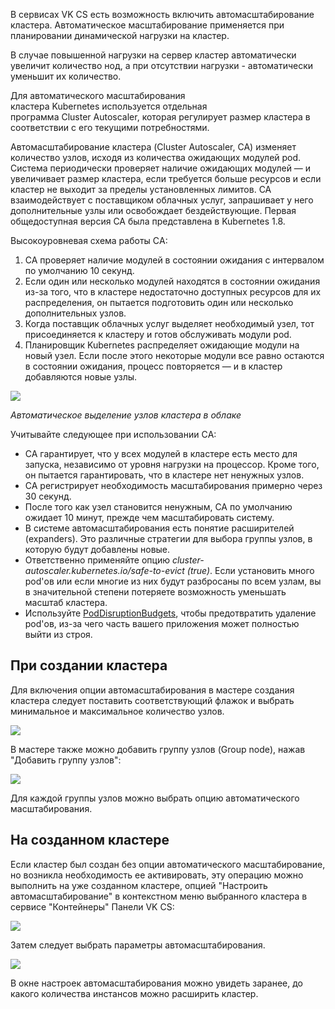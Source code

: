 В сервисах VK CS есть возможность включить автомасштабирование кластера. Автоматическое масштабирование применяется при планировании динамической нагрузки на кластер.

В случае повышенной нагрузки на сервер кластер автоматически увеличит количество нод, а при отсутствии нагрузки - автоматически уменьшит их количество.

Для автоматического масштабирования кластера Kubernetes используется отдельная программа Cluster Autoscaler, которая регулирует размер кластера в соответствии с его текущими потребностями.

Автомасштабирование кластера (Cluster Autoscaler, CA) изменяет количество узлов, исходя из количества ожидающих модулей pod. Система периодически проверяет наличие ожидающих модулей — и увеличивает размер кластера, если требуется больше ресурсов и если кластер не выходит за пределы установленных лимитов. CA взаимодействует с поставщиком облачных услуг, запрашивает у него дополнительные узлы или освобождает бездействующие. Первая общедоступная версия CA была представлена в Kubernetes 1.8.

Высокоуровневая схема работы СA:

1.  CA проверяет наличие модулей в состоянии ожидания с интервалом по умолчанию 10 секунд.
2.  Если один или несколько модулей находятся в состоянии ожидания из-за того, что в кластере недостаточно доступных ресурсов для их распределения, он пытается подготовить один или несколько дополнительных узлов.
3.  Когда поставщик облачных услуг выделяет необходимый узел, тот присоединяется к кластеру и готов обслуживать модули pod.
4.  Планировщик Kubernetes распределяет ожидающие модули на новый узел. Если после этого некоторые модули все равно остаются в состоянии ожидания, процесс повторяется — и в кластер добавляются новые узлы.

![](./assets/helpjuice_production-2fuploads-2fupload-2fimage-2f7055-2fdirect-2f1618863834994-1618863834994.jpeg)

_Автоматическое выделение узлов кластера в облаке_

Учитывайте следующее при использовании СA:

- CA гарантирует, что у всех модулей в кластере есть место для запуска, независимо от уровня нагрузки на процессор. Кроме того, он пытается гарантировать, что в кластере нет ненужных узлов.
- CA регистрирует необходимость масштабирования примерно через 30 секунд.
- После того как узел становится ненужным, CA по умолчанию ожидает 10 минут, прежде чем масштабировать систему.
- В системе автомасштабирования есть понятие расширителей (expanders). Это различные стратегии для выбора группы узлов, в которую будут добавлены новые.
- Ответственно применяйте опцию _cluster-autoscaler.kubernetes.io/safe-to-evict (true)_. Если установить много pod'ов или если многие из них будут разбросаны по всем узлам, вы в значительной степени потеряете возможность уменьшать масштаб кластера.
- Используйте [PodDisruptionBudgets](https://kubernetes.io/docs/concepts/workloads/pods/disruptions/), чтобы предотвратить удаление pod'ов, из-за чего часть вашего приложения может полностью выйти из строя.

## При создании кластера

Для включения опции автомасштабирования в мастере создания кластера следует поставить соответствующий флажок и выбрать минимальное и максимальное количество узлов.

![](./assets/1598463166012-1598463166012.png)

В мастере также можно добавить группу узлов (Group node), нажав "Добавить группу узлов":

![](./assets/1598464049512-1598464049512.png)

Для каждой группы узлов можно выбрать опцию автоматического масштабирования.

## На созданном кластере

Если кластер был создан без опции автоматического масштабирование, но возникла необходимость ее активировать, эту операцию можно выполнить на уже созданном кластере, опцией "Настроить автомасштабирование" в контекстном меню выбранного кластера в сервисе "Контейнеры" Панели VK CS:

![](./assets/1598464152626-1598464152626.png)

Затем следует выбрать параметры автомасштабирования.

![](./assets/1598464188686-1598464188686.png)

В окне настроек автомасштабирования можно увидеть заранее, до какого количества инстансов можно расширить кластер.
